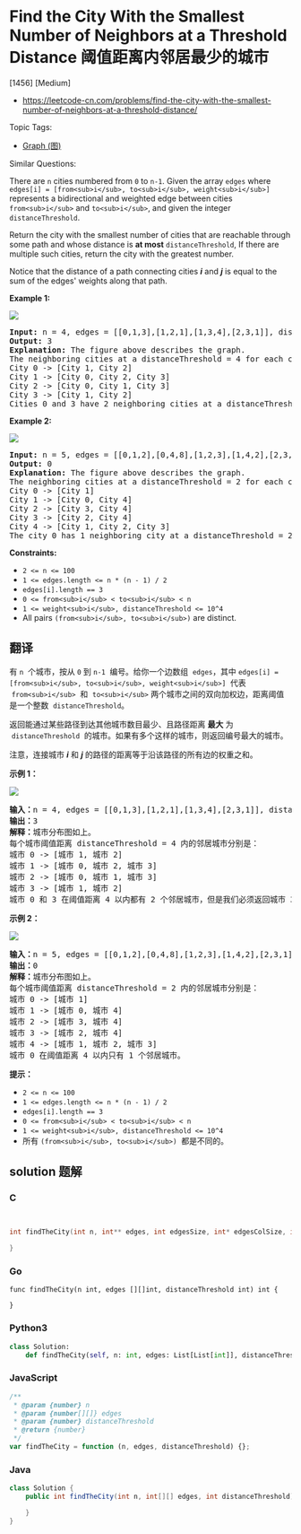 # Find the City With the Smallest Number of Neighbors at a Threshold Distance 阈值距离内邻居最少的城市

[1456] [Medium]

- https://leetcode-cn.com/problems/find-the-city-with-the-smallest-number-of-neighbors-at-a-threshold-distance/

Topic Tags:

- [Graph (图)](https://leetcode-cn.com/tag/graph/)

Similar Questions:

There are `n` cities numbered from `0` to `n-1`. Given the array `edges` where `edges[i] = [from<sub>i</sub>, to<sub>i</sub>, weight<sub>i</sub>]` represents a bidirectional and weighted edge between cities `from<sub>i</sub>` and `to<sub>i</sub>`, and given the integer `distanceThreshold`.

Return the city with the smallest number of cities that are reachable through some path and whose distance is **at most** `distanceThreshold`, If there are multiple such cities, return the city with the greatest number.

Notice that the distance of a path connecting cities _**i**_ and _**j**_ is equal to the sum of the edges' weights along that path.

**Example 1:**

![](https://assets.leetcode.com/uploads/2020/01/16/find_the_city_01.png)

<pre><strong>Input:</strong> n = 4, edges = [[0,1,3],[1,2,1],[1,3,4],[2,3,1]], distanceThreshold = 4
<strong>Output:</strong> 3
<strong>Explanation: </strong>The figure above describes the graph.&nbsp;
The neighboring cities at a distanceThreshold = 4 for each city are:
City 0 -&gt; [City 1, City 2]&nbsp;
City 1 -&gt; [City 0, City 2, City 3]&nbsp;
City 2 -&gt; [City 0, City 1, City 3]&nbsp;
City 3 -&gt; [City 1, City 2]&nbsp;
Cities 0 and 3 have 2 neighboring cities at a distanceThreshold = 4, but we have to return city 3 since it has the greatest number.
</pre>

**Example 2:**

**![](https://assets.leetcode.com/uploads/2020/01/16/find_the_city_02.png)**

<pre><strong>Input:</strong> n = 5, edges = [[0,1,2],[0,4,8],[1,2,3],[1,4,2],[2,3,1],[3,4,1]], distanceThreshold = 2
<strong>Output:</strong> 0
<strong>Explanation: </strong>The figure above describes the graph.&nbsp;
The neighboring cities at a distanceThreshold = 2 for each city are:
City 0 -&gt; [City 1]&nbsp;
City 1 -&gt; [City 0, City 4]&nbsp;
City 2 -&gt; [City 3, City 4]&nbsp;
City 3 -&gt; [City 2, City 4]
City 4 -&gt; [City 1, City 2, City 3]&nbsp;
The city 0 has 1 neighboring city at a distanceThreshold = 2.
</pre>

**Constraints:**

- `2 <= n <= 100`
- `1 <= edges.length <= n * (n - 1) / 2`
- `edges[i].length == 3`
- `0 <= from<sub>i</sub> < to<sub>i</sub> < n`
- `1 <= weight<sub>i</sub>, distanceThreshold <= 10^4`
- All pairs `(from<sub>i</sub>, to<sub>i</sub>)` are distinct.

## 翻译

有 `n`  个城市，按从 `0` 到 `n-1`  编号。给你一个边数组  `edges`，其中 `edges[i] = [from<sub>i</sub>, to<sub>i</sub>, weight<sub>i</sub>]`  代表  `from<sub>i</sub>`  和  `to<sub>i</sub>` 两个城市之间的双向加权边，距离阈值是一个整数  `distanceThreshold`。

返回能通过某些路径到达其他城市数目最少、且路径距离 **最大** 为  `distanceThreshold`  的城市。如果有多个这样的城市，则返回编号最大的城市。

注意，连接城市 _**i**_ 和 _**j**_ 的路径的距离等于沿该路径的所有边的权重之和。

**示例 1：**

![](https://assets.leetcode-cn.com/aliyun-lc-upload/uploads/2020/01/26/find_the_city_01.png)

<pre><strong>输入：</strong>n = 4, edges = [[0,1,3],[1,2,1],[1,3,4],[2,3,1]], distanceThreshold = 4
<strong>输出：</strong>3
<strong>解释：</strong>城市分布图如上。
每个城市阈值距离 distanceThreshold = 4 内的邻居城市分别是：
城市 0 -&gt; [城市 1, 城市 2]&nbsp;
城市 1 -&gt; [城市 0, 城市 2, 城市 3]&nbsp;
城市 2 -&gt; [城市 0, 城市 1, 城市 3]&nbsp;
城市 3 -&gt; [城市 1, 城市 2]&nbsp;
城市 0 和 3 在阈值距离 4 以内都有 2 个邻居城市，但是我们必须返回城市 3，因为它的编号最大。
</pre>

**示例 2：**

**![](https://assets.leetcode-cn.com/aliyun-lc-upload/uploads/2020/01/26/find_the_city_02.png)**

<pre><strong>输入：</strong>n = 5, edges = [[0,1,2],[0,4,8],[1,2,3],[1,4,2],[2,3,1],[3,4,1]], distanceThreshold = 2
<strong>输出：</strong>0
<strong>解释：</strong>城市分布图如上。&nbsp;
每个城市阈值距离 distanceThreshold = 2 内的邻居城市分别是：
城市 0 -&gt; [城市 1]&nbsp;
城市 1 -&gt; [城市 0, 城市 4]&nbsp;
城市 2 -&gt; [城市 3, 城市 4]&nbsp;
城市 3 -&gt; [城市 2, 城市 4]
城市 4 -&gt; [城市 1, 城市 2, 城市 3]&nbsp;
城市 0 在阈值距离 4 以内只有 1 个邻居城市。
</pre>

**提示：**

- `2 <= n <= 100`
- `1 <= edges.length <= n * (n - 1) / 2`
- `edges[i].length == 3`
- `0 <= from<sub>i</sub> < to<sub>i</sub> < n`
- `1 <= weight<sub>i</sub>, distanceThreshold <= 10^4`
- 所有 `(from<sub>i</sub>, to<sub>i</sub>)`  都是不同的。

## solution 题解

### C

```c


int findTheCity(int n, int** edges, int edgesSize, int* edgesColSize, int distanceThreshold){

}
```

### Go

```golang
func findTheCity(n int, edges [][]int, distanceThreshold int) int {

}
```

### Python3

```python
class Solution:
    def findTheCity(self, n: int, edges: List[List[int]], distanceThreshold: int) -> int:
```

### JavaScript

```javascript
/**
 * @param {number} n
 * @param {number[][]} edges
 * @param {number} distanceThreshold
 * @return {number}
 */
var findTheCity = function (n, edges, distanceThreshold) {};
```

### Java

```java
class Solution {
    public int findTheCity(int n, int[][] edges, int distanceThreshold) {

    }
}
```
